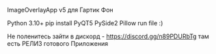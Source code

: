 ImageOverlayApp v5 для Гартик Фон

Python 3.10+
pip install PyQT5 PySide2 Pillow
run file :)

Не поленитесь зайти в дискорд - https://discord.gg/n89PDURbTg
там есть РЕЛИЗ готового Приложения
